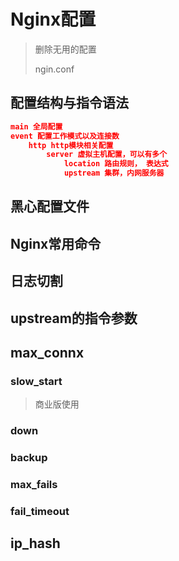 # Nginx配置

> 删除无用的配置
>
> ngin.conf

## 配置结构与指令语法

```json
main 全局配置 
event 配置工作模式以及连接数
    http http模块相关配置
        server 虚拟主机配置，可以有多个
            location 路由规则， 表达式
            upstream 集群，内网服务器
```

## 黑心配置文件

## Nginx常用命令

## 日志切割

## upstream的指令参数

## max_connx

### slow_start

> 商业版使用

### down

### backup

### max_fails

### fail_timeout

## ip_hash
